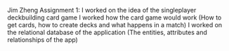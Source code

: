 Jim Zheng
Assignment 1:
I worked on the idea of the singleplayer deckbuilding card game
I worked how the card game would work (How to get cards, how to create decks and what happens in a match)
I worked on the relational database of the application (The entities, attributes and relationships of the app)
